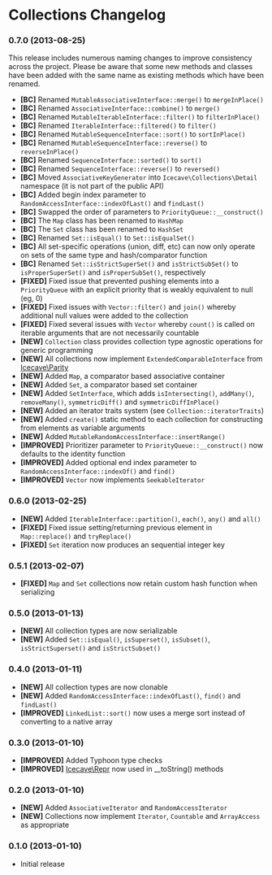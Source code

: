 # Collections Changelog

### 0.7.0 (2013-08-25)

This release includes numerous naming changes to improve consistency across the project. Please be aware that some new
methods and classes have been added with the same name as existing methods which have been renamed.

* **[BC]** Renamed `MutableAssociativeInterface::merge()` to `mergeInPlace()`
* **[BC]** Renamed `AssociativeInterface::combine()` to `merge()`
* **[BC]** Renamed `MutableIterableInterface::filter()` to `filterInPlace()`
* **[BC]** Renamed `IterableInterface::filtered()` to `filter()`
* **[BC]** Renamed `MutableSequenceInterface::sort()` to `sortInPlace()`
* **[BC]** Renamed `MutableSequenceInterface::reverse()` to `reverseInPlace()`
* **[BC]** Renamed `SequenceInterface::sorted()` to `sort()`
* **[BC]** Renamed `SequenceInterface::reverse()` to `reversed()`
* **[BC]** Moved `AssociativeKeyGenerator` into `Icecave\Collections\Detail` namespace (it is not part of the public API)
* **[BC]** Added begin index parameter to `RandomAccessInterface::indexOfLast()` and `findLast()`
* **[BC]** Swapped the order of parameters to `PriorityQueue::__construct()`
* **[BC]** The `Map` class has been renamed to `HashMap`
* **[BC]** The `Set` class has been renamed to `HashSet`
* **[BC]** Renamed `Set::isEqual()` to `Set::isEqualSet()`
* **[BC]** All set-specific operations (union, diff, etc) can now only operate on sets of the same type and hash/comparator function
* **[BC]** Renamed `Set::isStrictSuperSet()` and `isStrictSubSet()` to `isProperSuperSet()` and `isProperSubSet()`, respectively
* **[FIXED]** Fixed issue that prevented pushing elements into a `PriorityQueue` with an explicit priority that is weakly equivalent to null (eg, 0)
* **[FIXED]** Fixed issues with `Vector::filter()` and `join()` whereby additional null values were added to the collection
* **[FIXED]** Fixed several issues with `Vector` whereby `count()` is called on iterable arguments that are not necessarily countable
* **[NEW]** `Collection` class provides collection type agnostic operations for generic programming
* **[NEW]** All collections now implement `ExtendedComparableInterface` from [Icecave\Parity](https://github.com/IcecaveStudios/parity)
* **[NEW]** Added `Map`, a comparator based associative container
* **[NEW]** Added `Set`, a comparator based set container
* **[NEW]** Added `SetInterface`, which adds `isIntersecting()`, `addMany()`, `removeMany()`, `symmetricDiff()` and `symmetricDiffInPlace()`
* **[NEW]** Added an iterator traits system (see `Collection::iteratorTraits`)
* **[NEW]** Added `create()` static method to each collection for constructing from elements as variable arguments
* **[NEW]** Added `MutableRandomAccessInterface::insertRange()`
* **[IMPROVED]** Prioritizer parameter to `PriorityQueue::__construct()` now defaults to the identity function
* **[IMPROVED]** Added optional end index parameter to `RandomAccessInterface::indexOf()` and `find()`
* **[IMPROVED]** `Vector` now implements `SeekableIterator`

### 0.6.0 (2013-02-25)

* **[NEW]** Added `IterableInterface::partition()`, `each()`, `any()` and `all()`
* **[FIXED]** Fixed issue setting/returning previous element in `Map::replace()` and `tryReplace()`
* **[FIXED]** `Set` iteration now produces an sequential integer key

### 0.5.1 (2013-02-07)

* **[FIXED]** `Map` and `Set` collections now retain custom hash function when serializing

### 0.5.0 (2013-01-13)

* **[NEW]** All collection types are now serializable
* **[NEW]** Added `Set::isEqual()`, `isSuperset()`, `isSubset()`, `isStrictSuperset()` and `isStrictSubset()`

### 0.4.0 (2013-01-11)

* **[NEW]** All collection types are now clonable
* **[NEW]** Added `RandomAccessInterface::indexOfLast()`, `find()` and `findLast()`
* **[IMPROVED]** `LinkedList::sort()` now uses a merge sort instead of converting to a native array

### 0.3.0 (2013-01-10)

* **[IMPROVED]** Added Typhoon type checks
* **[IMPROVED]** [Icecave\Repr](https://github.com/IcecaveStudios/repr) now used in __toString() methods

### 0.2.0 (2013-01-10)

* **[NEW]** Added `AssociativeIterator` and `RandomAccessIterator`
* **[NEW]** Collections now implement `Iterator`, `Countable` and `ArrayAccess` as appropriate

### 0.1.0 (2013-01-10)

* Initial release

